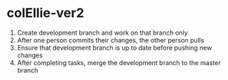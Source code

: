# colEllie-ver2

1. Create development branch and work on that branch only
2. After one person commits their changes, the other person pulls
3. Ensure that development branch is up to date before pushing new changes
4. After completing tasks, merge the development branch to the master branch
